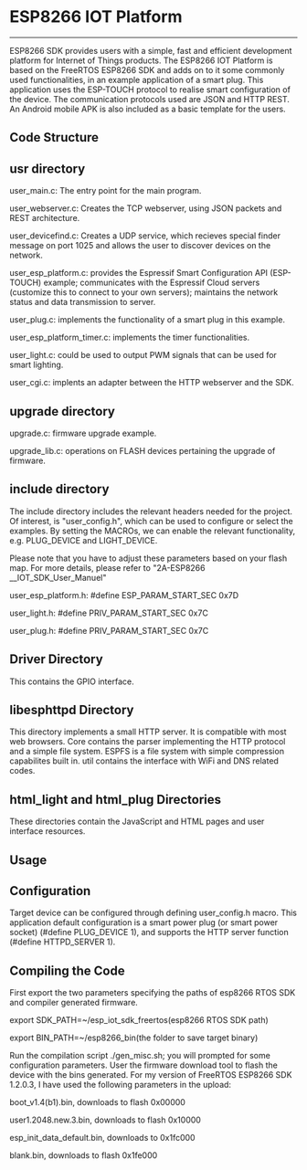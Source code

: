 # ESP8266 IOT Platform #

----------

ESP8266 SDK provides users with a simple, fast and efficient development platform for Internet of Things products. The ESP8266 IOT Platform is based on the FreeRTOS ESP8266 SDK and adds on to it some commonly used functionalities, in an example application of a smart plug. This application uses the ESP-TOUCH protocol to realise smart configuration of the device. The communication protocols used are JSON and HTTP REST. An Android mobile APK is also included as a basic template for the users.
   
## Code Structure ##

## usr directory ##

user_main.c: The entry point for the main program. 

user_webserver.c: Creates the TCP webserver, using JSON packets and REST architecture.

user_devicefind.c: Creates a UDP service, which recieves special finder message on port 1025 and allows the user to discover devices on the network. 

user_esp_platform.c: provides the Espressif Smart Configuration API (ESP-TOUCH) example; communicates with the Espressif Cloud servers (customize this to connect to your own servers); maintains the network status and data transmission to server. 

user_plug.c: implements the functionality of a smart plug in this example. 

user_esp_platform_timer.c: implements the timer functionalities. 

user_light.c: could be used to output PWM signals that can be used for smart lighting. 

user_cgi.c: implents an adapter between the HTTP webserver and the SDK. 

## upgrade directory ##

upgrade.c: firmware upgrade example. 

upgrade_lib.c: operations on FLASH devices pertaining the upgrade of firmware. 

## include directory ##

The include directory includes the relevant headers needed for the project. Of interest, is "user_config.h", which can be used to configure or select the examples. By setting the MACROs, we can enable the relevant functionality, e.g. PLUG_DEVICE and LIGHT_DEVICE. 

Please note that you have to adjust these parameters based on your flash map. For more details, please refer to "2A-ESP8266 __IOT_SDK_User_Manuel" 

user_esp_platform.h: #define ESP_PARAM_START_SEC 0x7D

user_light.h: #define PRIV_PARAM_START_SEC 0x7C

user_plug.h: #define PRIV_PARAM_START_SEC 0x7C

## Driver Directory ##

This contains the GPIO interface. 

## libesphttpd Directory ##

This directory implements a small HTTP server. It is compatible with most web browsers. Core contains the parser implementing the HTTP protocol and a simple file system. ESPFS is a file system with simple compression capabilites built in.  util contains the interface with WiFi and DNS related codes. 

## html_light and html_plug Directories ##

These directories contain the JavaScript and HTML pages and user interface resources. 

## Usage ##

## Configuration ##

Target device can be configured through defining user_config.h macro. This application default configuration is a smart power plug (or smart power socket) (#define PLUG_DEVICE 1), and supports the HTTP server function (#define HTTPD_SERVER 1).

## Compiling the Code ##

First export the two parameters specifying the paths of  esp8266 RTOS SDK and compiler generated firmware.

export SDK_PATH=~/esp_iot_sdk_freertos(esp8266 RTOS SDK path)

export BIN_PATH=~/esp8266_bin(the folder to save target binary)

Run the compilation script ./gen_misc.sh; you will prompted for some configuration parameters. User the firmware download tool to flash the device with the bins generated. For my version of FreeRTOS ESP8266 SDK 1.2.0.3, I have used the following parameters in the upload:

boot_v1.4(b1).bin, downloads to flash 0x00000

user1.2048.new.3.bin, downloads to flash 0x10000

esp_init_data_default.bin, downloads to 0x1fc000

blank.bin, downloads to flash 0x1fe000